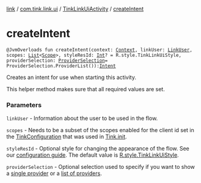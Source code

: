 [link](../../index.md) / [com.tink.link.ui](../index.md) / [TinkLinkUiActivity](index.md) / [createIntent](./create-intent.md)

# createIntent

`@JvmOverloads fun createIntent(context: `[`Context`](https://developer.android.com/reference/android/content/Context.html)`, linkUser: `[`LinkUser`](../-link-user/index.md)`, scopes: `[`List`](https://kotlinlang.org/api/latest/jvm/stdlib/kotlin.collections/-list/index.html)`<`[`Scope`](../../com.tink.model.user/-scope/index.md)`>, styleResId: `[`Int`](https://kotlinlang.org/api/latest/jvm/stdlib/kotlin/-int/index.html)`? = R.style.TinkLinkUiStyle, providerSelection: `[`ProviderSelection`](../-provider-selection/index.md)` = ProviderSelection.ProviderList()): `[`Intent`](https://developer.android.com/reference/android/content/Intent.html)

Creates an intent for use when starting this activity.

This helper method makes sure that all required values are set.

### Parameters

`linkUser` - Information about the user to be used in the flow.

`scopes` - Needs to be a subset of the scopes enabled for the client id set
in the [TinkConfiguration](../../com.tink.service.network/-tink-configuration/index.md) that was used in [Tink.init](../../com.tink.core/-tink/init.md).

`styleResId` - Optional style for changing the appearance of the flow.
See our [configuration guide](https://docs.tink.com/resources/tutorials/tink-link-ui-sdk-android-tutorial#customizing-the-appearance).
The default value is [R.style.TinkLinkUiStyle](#).

`providerSelection` - Optional selection used to specify if you want to show a
[single provider](../-provider-selection/-single-provider/index.md) or a [list of providers](../-provider-selection/-provider-list/index.md).